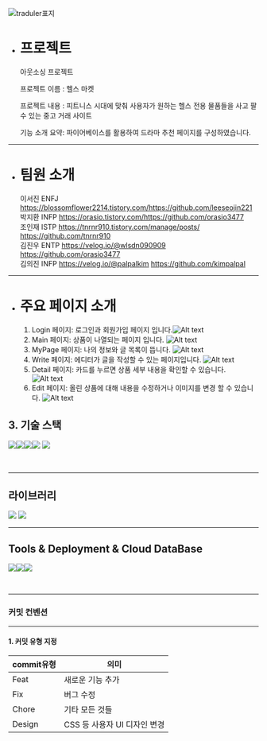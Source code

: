 ![traduler표지](https://github.com/Kimjinwoo1/HealthMarket/assets/104746237/0932a5bf-8723-410a-b0ea-221a7c7fa44c)

- # 프로젝트

  아웃소싱 프로젝트

  프로젝트 이름 : 헬스 마켓

  프로젝트 내용 : 피트니스 시대에 맞춰 사용자가 원하는 헬스 전용 물품들을 사고 팔 수 있는 중고 거래 사이트

  기능 소개 요약: 파이어베이스를 활용하여 드라마 추천 페이지를 구성하였습니다.

---

- # 팀원 소개

  이서진 ENFJ https://blossomflower2214.tistory.com/https://github.com/leeseojin221 <br/>
  박지환 INFP https://orasio.tistory.com/https://github.com/orasio3477 <br/>
  조인재 ISTP https://tnrnr910.tistory.com/manage/posts/ https://github.com/tnrnr910 <br/>
  김진우 ENTP https://velog.io/@wlsdn090909 https://github.com/orasio3477 <br/>
  김의진 INFP https://velog.io/@palpalkim https://github.com/kimpalpal <br/>

---

- # 주요 페이지 소개

  1. Login 페이지: 로그인과 회원가입 페이지 입니다.![Alt text](https://github.com/Kimjinwoo1/HealthMarket/assets/104746237/df559a17-0ad3-49fb-8da9-f477a5d5bc8f)
  2. Main 페이지: 상품이 나열되는 페이지 입니다. ![Alt text](https://github.com/Kimjinwoo1/HealthMarket/assets/104746237/14e1e37b-6b1c-4f90-98bb-3f1e8b666411)
  3. MyPage 페이지: 나의 정보와 글 목록이 뜹니다. ![Alt text](https://github.com/Kimjinwoo1/HealthMarket/assets/104746237/ea9c34e7-b96e-407a-9570-ed450f8508df)
  4. Write 페이지: 에디터가 글을 작성할 수 있는 페이지입니다. ![Alt text](https://github.com/Kimjinwoo1/HealthMarket/assets/104746237/f9953ea8-8f62-4afb-ac24-ff3265faefc4)
  5. Detail 페이지: 카드를 누르면 상품 세부 내용을 확인할 수 있습니다. ![Alt text](https://github.com/Kimjinwoo1/HealthMarket/assets/104746237/8cd2d3df-5b85-420a-82e0-a015d549b846)
  6. Edit 페이지: 올린 상품에 대해 내용을 수정하거나 이미지를 변경 할 수 있습니다. ![Alt text](https://github.com/Kimjinwoo1/HealthMarket/assets/104746237/3fdf4532-98b1-4768-bb0d-2ee5b1c6a6ca)

## 3. 기술 스택

<img src="https://img.shields.io/badge/javascript-F7DF1E?style=for-the-badge&logo=javascript&logoColor=white"><img src="https://img.shields.io/badge/react-61DAFB?style=for-the-badge&logo=react&logoColor=white"><img src="https://img.shields.io/badge/reactquery-FF4154?style=for-the-badge&logo=reactquery&logoColor=white"><img src="https://img.shields.io/badge/prettier-F7B93E?style=for-the-badge&logo=prettier&logoColor=white">
<img src="https://img.shields.io/badge/css-1572B6?style=for-the-badge&logo=css3&logoColor=white">

<br/>

---

## 라이브러리

<img src="https://img.shields.io/badge/sweet alertr-5E9FFF?style=for-the-badge&logo=&logoColor=white"> 
<img src="https://img.shields.io/badge/React__router-DFECFF?style=for-the-badge&logo=reactrouter&logoColor=white">
<br/>

---

## Tools & Deployment & Cloud DataBase

<img src="https://img.shields.io/badge/Firebase-3FCF8E?style=for-the-badge&logo=Firebase&logoColor=white"><img src="https://img.shields.io/badge/figma-F24E1E?style=for-the-badge&logo=figma&logoColor=black"><img src="https://img.shields.io/badge/github-181717?style=for-the-badge&logo=github&logoColor=white">

<br/>

---

### 커밋 컨벤션

---

#### 1. 커밋 유형 지정

| **commit유형** | **의미**                     |
| -------------- | ---------------------------- |
| Feat           | 새로운 기능 추가             |
| Fix            | 버그 수정                    |
| Chore          | 기타 모든 것들               |
| Design         | CSS 등 사용자 UI 디자인 변경 |
